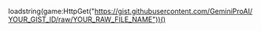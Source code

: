 loadstring(game:HttpGet("https://gist.githubusercontent.com/GeminiProAI/YOUR_GIST_ID/raw/YOUR_RAW_FILE_NAME"))()
